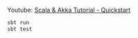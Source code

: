 Youtube: [Scala & Akka Tutorial - Quickstart](https://youtu.be/pvDfk2MvO8A)

```bash
sbt run
sbt test
```